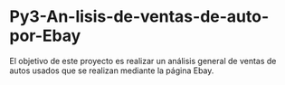# Py3-An-lisis-de-ventas-de-auto-por-Ebay
El objetivo de este proyecto es realizar un análisis general de ventas de autos usados que se realizan mediante la página Ebay.
